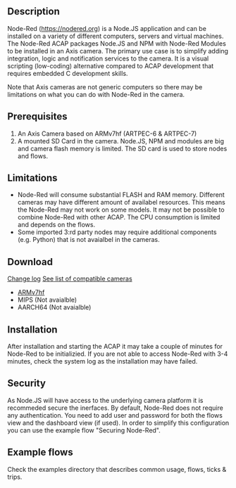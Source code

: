 ## Description
Node-Red (https://nodered.org) is a Node.JS application and can be installed on a variety of different computers, 
servers and virtual machines.  The Node-Red ACAP packages Node.JS and NPM with Node-Red Modules to be installed in an 
Axis camera.  The primary use case is to simplify adding integration, logic and notification services to the camera.
It is a visual scripting (low-coding) alternative compared to ACAP development that requires embedded C development skills.

Note that Axis cameras are not generic computers so there may be limitations on what you can do with Node-Red in the camera.

## Prerequisites
1. An Axis Camera based on ARMv7hf (ARTPEC-6 & ARTPEC-7)
2. A mounted SD Card in the camera.  Node.JS, NPM and modules are big and camera flash memory is limited.  The SD card is used to store nodes and flows. 

## Limitations
- Node-Red will consume substantial FLASH and RAM memory.  Different cameras may have different amount of availabel resources.  This means the Node-Red may not work on some models. It may not be possible to combine Node-Red with other ACAP.  The CPU consumption is limited and depends on the flows. 
- Some imported 3:rd party nodes may require additional components (e.g. Python) that is not avaialbel in the cameras.

## Download
[Change log](https://github.com/aintegration/acaps/blob/master/Node-Red/files/README.md)
[See list of compatible cameras](https://github.com/aintegration/acaps/blob/master/Node-Red/files/compatible.md)

- [ARMv7hf](https://github.com/aintegration/acaps/raw/master/Node-Red/files/Node-Red_1_0_0_armv7hf.eap)
- MIPS (Not avaialble)
- AARCH64 (Not avaialble)

## Installation
After installation and starting the ACAP it may take a couple of minutes for Node-Red to be initializied.
If you are not able to access Node-Red with 3-4 minutes, check the system log as the installation may have failed. 


## Security
As Node.JS will have access to the underlying camera platform it is recommeded secure the inerfaces. 
By default, Node-Red does not require any authentication.  You need to add user and password for both the flows view and the dashboard view (if used).
In order to simplify this configuration you can use the example flow "Securing Node-Red".


## Example flows

Check the examples directory that describes common usage, flows, ticks & trips. 
